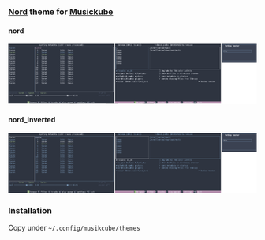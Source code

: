 ### [Nord](https://www.nordtheme.com) theme for [Musickube](https://github.com/clangen/musikcube)

#### nord
![nord](docs/nord.png)
#### nord_inverted
![nord_inverted](docs/nord_inverted.png)


### Installation
Copy under ``` ~/.config/musikcube/themes ```
